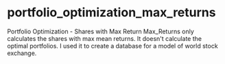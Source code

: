 # portfolio_optimization_max_returns
Portfolio Optimization - Shares with Max Return
Max_Returns only calculates the shares with max mean returns. It doesn't calculate the optimal portfolios. I used it to create a database for a model of world stock exchange.
